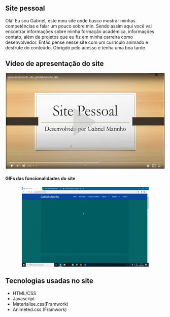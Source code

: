  <h2>Site pessoal</h2>
  <p>Olá! Eu sou Gabriel, este meu site onde busco mostrar minhas competências e falar um pouco sobre min. Sendo assim
    aqui você vai encontrar informações sobre minha formação acadêmica, informações contato, além de projetos que eu
    fiz
    em minha carreira como desenvolvedor. Então pense nesse site com um currículo animado e desfrute do conteúdo.
    Obrigdo
    pelo acesso e tenha uma boa tarde.</p>
  </div>

  <div>
    <h2> Video de apresentação do site</h2>
    <div style="align-items: center; text-align: center;">
      <a href="http://youtu.be/9rcKEojHU4g" target="_blank" rel="noopener noreferrer">
        <img height="300px" width="500px"
          src="https://github.com/gabrielMarinhocd/Meu_site/blob/master/Imagens/Site_pessoal/Video.png" alt="Video" />
      </a>
    </div>
  </div>

  <div>
      <h4> GIFs das funcionalidades do site</h4>
    <div style="align-items: center; text-align: center;">
       <img src="https://github.com/gabrielMarinhocd/Meu_site/blob/master/Imagens/GIFS/Animated%20GIF-downsized_large.gif"
        width="400" height="250" />
    </div>
  </div>

  <div>
    <h2>Tecnologias usadas no site</h2>
    <ul>
      <li>HTML/CSS</li>
      <li>Javascript</li>
      <li>Materialise.css(Framwork)</li>
      <li>Animeted.css (Framwork)</li>
    </ul>
  </div>
